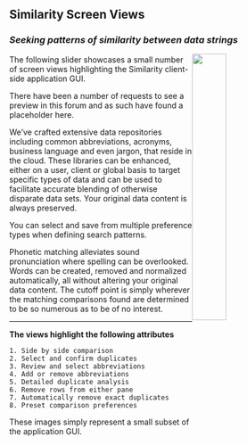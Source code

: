 ## Similarity Screen Views
### *Seeking patterns of similarity between data strings* <div id="logo-container"><img id="logo-shell" class="img-logo" align="right" src="https://ceresbakalite.github.io/similarity/images/NAVSimilarityLogoStyle.png"></div>
The following slider showcases a small number of screen views highlighting the Similarity client-side application GUI.

There have been a number of requests to see a preview in this forum and as such have found a placeholder here.

We’ve crafted extensive data repositories including common abbreviations, acronyms, business language and even jargon, that reside in the cloud. These libraries can be enhanced, either on a user, client or global basis to target specific types of data and can be used to facilitate accurate blending of otherwise disparate data sets. Your original data content is always preserved.

You can select and save from multiple preference types when defining search patterns.

Phonetic matching alleviates sound pronunciation where spelling can be overlooked. Words can be created, removed and normalized automatically, all without altering your original data content. The cutoff point is simply wherever the matching comparisons found are determined to be so numerous as to be of no interest.
***

**The views highlight the following attributes**

	1. Side by side comparison
	2. Select and confirm duplicates
	3. Review and select abbreviations
	4. Add or remove abbreviations
	5. Detailed duplicate analysis
	6. Remove rows from either pane
	7. Automatically remove exact duplicates
	8. Preset comparison preferences

These images simply represent a small subset of the application GUI.  

<style>
.img-pointer {
  max-width: 100%;
  vertical-align:bottom;
  float:left;
  margin: 0px 15px 0px 0px;
}

.img-logo {
  width: 35%;
  opacity: 0.999;
  margin: 15px 0px 15px 0px;
  position: relative;
  z-index: -1;
}
</style>
